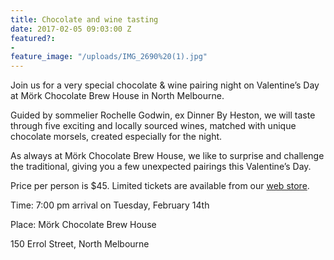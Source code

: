 ```yaml
---
title: Chocolate and wine tasting
date: 2017-02-05 09:03:00 Z
featured?:
- 
feature_image: "/uploads/IMG_2690%20(1).jpg"
---
```


Join us for a very special chocolate & wine pairing night on Valentine’s Day at Mörk Chocolate Brew House in North Melbourne.


Guided by sommelier Rochelle Godwin, ex Dinner By Heston, we will taste through five exciting and locally sourced wines, matched with unique chocolate morsels, created especially for the night.


As always at Mörk Chocolate Brew House, we like to surprise and challenge the traditional, giving you a few unexpected pairings this Valentine’s Day.


Price per person is $45. Limited tickets are available from our [web store](http://store.morkchocolate.com.au/product/chocolate-and-wine-tasting).


Time: 7:00 pm arrival on Tuesday, February 14th


Place: Mörk Chocolate Brew House


150 Errol Street, North Melbourne